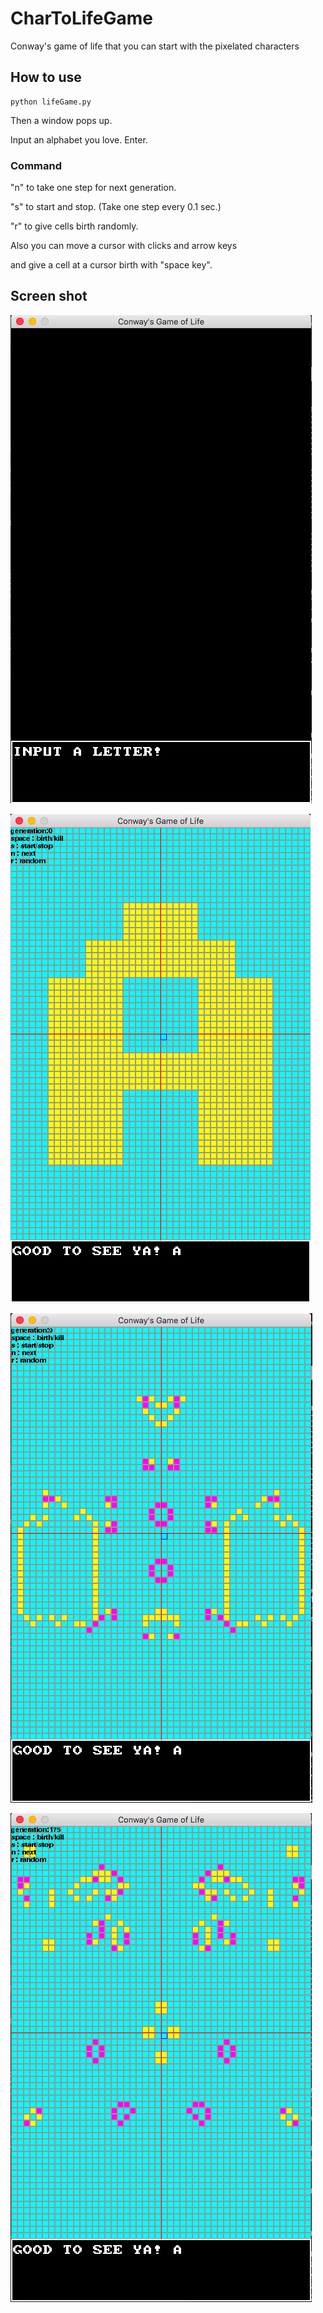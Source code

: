 # CharToLifeGame
Conway's game of life that you can start with the pixelated characters

## How to use

    python lifeGame.py

 Then a window pops up.

 Input an alphabet you love. Enter.

### Command

 "n" to take one step for next generation.

 "s" to start and stop. (Take one step every 0.1 sec.)

 "r" to give cells birth randomly.

 Also you can move a cursor with clicks and arrow keys

 and give a cell at a cursor birth with "space key".

## Screen shot
![Input](https://github.com/Bakuo/CharToLifeGame/blob/master/images/input.png)

![Input](https://github.com/Bakuo/CharToLifeGame/blob/master/images/inputA.png)

![Input](https://github.com/Bakuo/CharToLifeGame/blob/master/images/generation9.png)

![Input](https://github.com/Bakuo/CharToLifeGame/blob/master/images/generation175.png)
